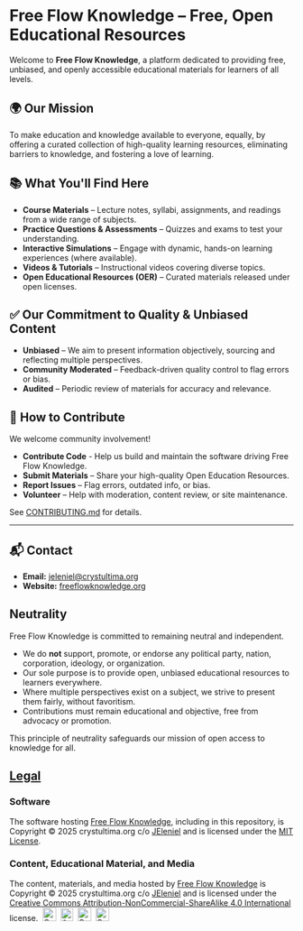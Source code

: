 # Free Flow Knowledge – Free, Open Educational Resources

Welcome to **Free Flow Knowledge**, a platform dedicated to providing free, unbiased, and openly accessible educational materials for learners of all levels.

## 🌍 Our Mission

To make education and knowledge available to everyone, equally, by offering a curated collection of high-quality learning resources, eliminating barriers to knowledge, and fostering a love of learning.

## 📚 What You'll Find Here

- **Course Materials** – Lecture notes, syllabi, assignments, and readings from a wide range of subjects.
- **Practice Questions & Assessments** – Quizzes and exams to test your understanding.
- **Interactive Simulations** – Engage with dynamic, hands-on learning experiences (where available).
- **Videos & Tutorials** – Instructional videos covering diverse topics.
- **Open Educational Resources (OER)** – Curated materials released under open licenses.

## ✅ Our Commitment to Quality & Unbiased Content

- **Unbiased** – We aim to present information objectively, sourcing and reflecting multiple perspectives.
- **Community Moderated** – Feedback-driven quality control to flag errors or bias.
- **Audited** – Periodic review of materials for accuracy and relevance.

## 🤝 How to Contribute

We welcome community involvement!

- **Contribute Code** - Help us build and maintain the software driving Free Flow Knowledge.
- **Submit Materials** – Share your high-quality Open Education Resources.
- **Report Issues** – Flag errors, outdated info, or bias.
- **Volunteer** – Help with moderation, content review, or site maintenance.

See [CONTRIBUTING.md](CONTRIBUTING.md) for details.

---

## 📬 Contact

- **Email:** [jeleniel@crystultima.org](mailto:jeleniel@crystultima.org)
- **Website:** [freeflowknowledge.org](https://freeflowknowledge.org)

## Neutrality

Free Flow Knowledge is committed to remaining neutral and independent.

- We do **not** support, promote, or endorse any political party, nation, corporation, ideology, or organization.
- Our sole purpose is to provide open, unbiased educational resources to learners everywhere.
- Where multiple perspectives exist on a subject, we strive to present them fairly, without favoritism.
- Contributions must remain educational and objective, free from advocacy or promotion.

This principle of neutrality safeguards our mission of open access to knowledge for all.

## [Legal](LICENSE.md)

### Software

The software hosting [Free Flow Knowledge](https://freeflowknowledge.org/), including in this repository, is Copyright © 2025 crystultima.org c/o [JEleniel](https://github.com/JEleniel) and is licensed under the [MIT License](LICENSE.md).

### Content, Educational Material, and Media

The content, materials, and media hosted by [Free Flow Knowledge](https://freeflowknowledge.org/) is Copyright © 2025 crystultima.org c/o [JEleniel](https://github.com/JEleniel) and is licensed under the [Creative Commons Attribution-NonCommercial-ShareAlike 4.0 International](LICENSE.md) license.&nbsp;
<img src="https://mirrors.creativecommons.org/presskit/icons/cc.svg" style="width:1.5rem;" alt="Creative Commons logo" />&nbsp;
<img src="https://mirrors.creativecommons.org/presskit/icons/by.svg" style="width:1.4rem;" alt="Creative Commons Attribution logo" />&nbsp;
<img src="https://mirrors.creativecommons.org/presskit/icons/nc.svg" style="width:1.5rem;" alt="Creative Commons Non-Commercial logo" />&nbsp;
<img src="https://mirrors.creativecommons.org/presskit/icons/sa.svg" style="width:1.5rem;" alt="Creative Commons Share Alike logo" />
